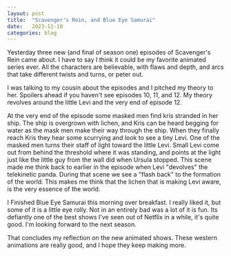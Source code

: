 ```yaml
---
layout: post
title:  "Scavenger's Rein, and Blue Eye Samurai"
date:   2023-11-10
categories: blog
---
```


Yesterday three new (and final of season one) episodes of Scavenger's Rein came about. I have to say I think it could be my favorite animated series ever. All the characters are believable, with flaws and depth, and arcs that take different twists and turns, or peter out.

 I was talking to my cousin about the episodes and I pitched my theory to her. Spoilers ahead if you haven't see episodes 10, 11, and 12. My theory revolves around the little Levi and the very end of episode 12.
 
  At the very end of the episode some masked men find kris stranded in her ship. The ship is overgrown with lichen, and Kris can be heard begging for water as the mask men make their way through the ship. When they finally reach Kris they hear some scurrying and look to see a tiny Levi. One of the masked men turns their staff of light toward the little Levi. Small Levi come out from behind the threshold where it was standing, and points at the light just like the little guy from the wall did when Ursula stopped. This scene made me think back to earlier in the episode when Levi "devolves" the telekinetic panda. During that scene we see a "flash back" to the formation of the world. This makes me think that the lichen that is making Levi aware, is the very essence of the world.

  I Finished Blue Eye Samurai this morning over breakfast. I really liked it, but some of it is a little eye rolly. Not in an entirely bad was a lot of it is fun. Its defiantly one of the best shows I've seen out of Netflix in a while, it's quite good. I'm looking forward to the next season.

  That concludes my reflection on the new animated shows. These western animations are really good, and I hope they keep making more.

